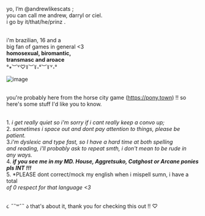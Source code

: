 yo, I’m @andrewlikescats ;
<br /> you can call me andrew, darryl or ciel.
<br/> i go by it/that/he/prinz .
 
<br /> i'm brazilian, 16 and a
<br/> big fan of games in general <3
<br /> **homosexual, biromantic,** 
<br/> **transmasc and aroace**
<br /> °⭒︶꒷♡꒦︶꒦˖°︶꒦꒷˖°

![image](https://user-images.githubusercontent.com/99940081/155023579-431925fa-8747-4c13-9514-836b930ce354.png)

<br /> you're probably here from the horse city game (https://pony.town) !! so here's some stuff I'd like you to know.

<br/> 1. *i get really quiet so i'm sorry if i cant really keep a convo up;*
<br/> 2. *sometimes i space out and dont pay attention to things, please be patient.*
<br/> 3.*i'm dyslexic and type fast, so I have a hard time at both spelling*
<br/> *and reading, i'll probably ask to repeat smth, i don't mean to be rude in* 
<br/> *any ways.*
<br/> 4. ***if you see me in my MD. House, Aggretsuko, Catghost or Arcane ponies pls INT !!!***
<br/> 5. *PLEASE dont correct/mock my english when i mispell sumn, i have a total
<br/> *of 0 respect for that language <3*

<br/> ૮ ˶ˆ꒳ˆ˵ ა that's about it, thank you for checking this out !! ♡


<!---
andrewlikescats/andrewlikescats is a ✨ special ✨ repository because its `README.md` (this file) appears on your GitHub profile.
You can click the Preview link to take a look at your changes.
--->
